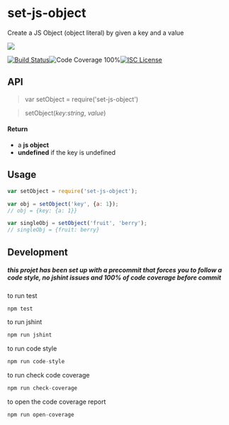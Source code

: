 # set-js-object

Create a JS Object (object literal) by given a key and a value

<a href="https://nodei.co/npm/set-js-object/"><img src="https://nodei.co/npm/set-js-object.png?downloads=true"></a>

[![Build Status](https://img.shields.io/badge/build-passing-brightgreen.svg?style=flat-square)](https://travis-ci.org/joaquimserafim/set-js-object)![Code Coverage 100%](https://img.shields.io/badge/code%20coverage-100%25-green.svg?style=flat-square)[![ISC License](https://img.shields.io/badge/license-ISC-blue.svg?style=flat-square)](https://github.com/joaquimserafim/set-js-object/blob/master/LICENSE)

## API
>var setObject = require('set-js-object')

>setObject(*key:string*, *value*)

#### Return
*   a **js object**
*   **undefined** if the key is undefined

## Usage

``` js
var setObject = require('set-js-object');

var obj = setObject('key', {a: 1});
// obj = {key: {a: 1}}

var singleObj = setObject('fruit', 'berry');
// singleObj = {fruit: berry}
```

## Development

##### this projet has been set up with a precommit that forces you to follow a code style, no jshint issues and 100% of code coverage before commit


to run test
``` js
npm test
```

to run jshint
``` js
npm run jshint
```

to run code style
``` js
npm run code-style
```

to run check code coverage
``` js
npm run check-coverage
```

to open the code coverage report
``` js
npm run open-coverage
```
